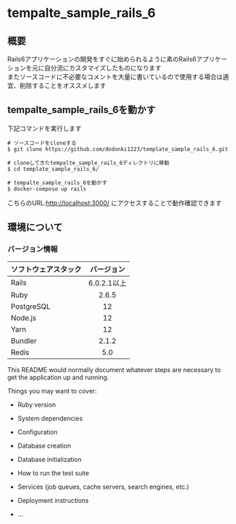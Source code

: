 # tempalte_sample_rails_6

## 概要

Rails6アプリケーションの開発をすぐに始められるように素のRails6アプリケーションを元に自分流にカスタマイズしたものになります  
またソースコードに不必要なコメントを大量に書いているので使用する場合は適宜、削除することをオススメします

## tempalte_sample_rails_6を動かす

下記コマンドを実行します

```shell
# ソースコードをcloneする
$ git clone https://github.com/dodonki1223/template_sample_rails_6.git

# cloneしてきたtempalte_sample_rails_6ディレクトリに移動
$ cd template_sample_rails_6/

# tempalte_sample_rails_6を動かす
$ docker-compose up rails
```

こちらのURL:[http://localhost:3000/](http://localhost:3000/) にアクセスすることで動作確認できます

## 環境について

### バージョン情報

| ソフトウェアスタック | バージョン    |
|:---------------------|:-------------:|
| Rails                | 6.0.2.1以上   |
| Ruby                 | 2.6.5         |
| PostgreSQL           | 12            |
| Node.js              | 12            |
| Yarn                 | 12            |
| Bundler              | 2.1.2         |
| Redis                | 5.0           |

This README would normally document whatever steps are necessary to get the
application up and running.

Things you may want to cover:

* Ruby version

* System dependencies

* Configuration

* Database creation

* Database initialization

* How to run the test suite

* Services (job queues, cache servers, search engines, etc.)

* Deployment instructions

* ...
